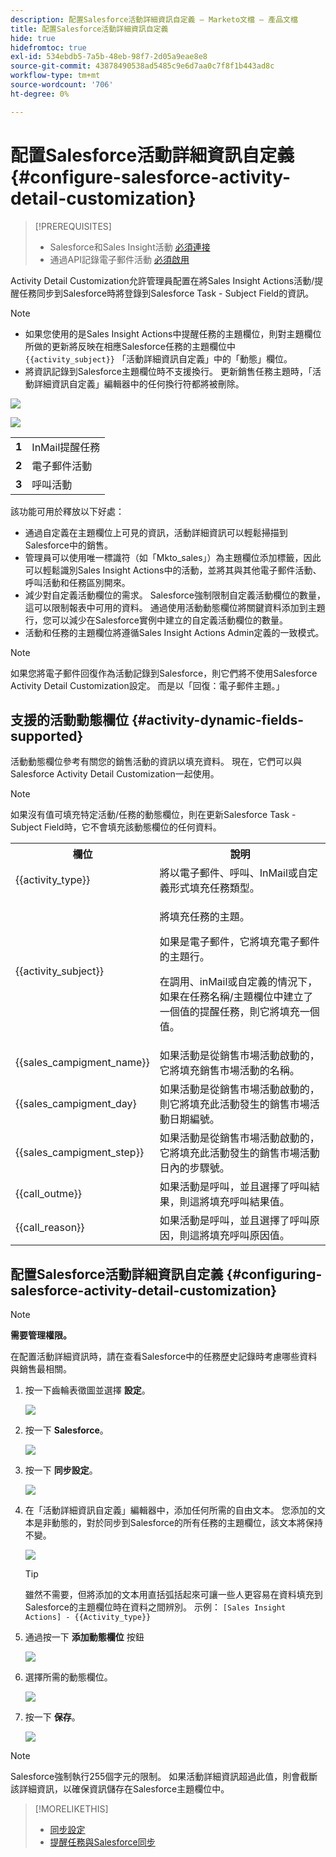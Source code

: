 ```yaml
---
description: 配置Salesforce活動詳細資訊自定義 — Marketo文檔 — 產品文檔
title: 配置Salesforce活動詳細資訊自定義
hide: true
hidefromtoc: true
exl-id: 534ebdb5-7a5b-48eb-98f7-2d05a9eae8e8
source-git-commit: 43878490538ad5485c9e6d7aa0c7f8f1b443ad8c
workflow-type: tm+mt
source-wordcount: '706'
ht-degree: 0%

---
```


# 配置Salesforce活動詳細資訊自定義 {#configure-salesforce-activity-detail-customization}

>[!PREREQUISITES]
>
>* Salesforce和Sales Insight活動 [必須連接](/help/marketo/product-docs/marketo-sales-insight/actions/crm/salesforce-integration/connect-your-sales-insight-actions-account-to-salesforce.md)
>* 通過API記錄電子郵件活動 [必須啟用](/help/marketo/product-docs/marketo-sales-insight/actions/crm/salesforce-integration/salesforce-sync-settings.md)


Activity Detail Customization允許管理員配置在將Sales Insight Actions活動/提醒任務同步到Salesforce時將登錄到Salesforce Task - Subject Field的資訊。

>[!NOTE]
>
>* 如果您使用的是Sales Insight Actions中提醒任務的主題欄位，則對主題欄位所做的更新將反映在相應Salesforce任務的主題欄位中 `{{activity_subject}}` 「活動詳細資訊自定義」中的「動態」欄位。
>* 將資訊記錄到Salesforce主題欄位時不支援換行。 更新銷售任務主題時，「活動詳細資訊自定義」編輯器中的任何換行符都將被刪除。


![](assets/configure-salesforce-activity-detail-customization-1.png)

![](assets/configure-salesforce-activity-detail-customization-2.png)

<table>
 <tr>
  <td><strong>1</td>
  <td>InMail提醒任務</td>
 </tr>
 <tr>
  <td><strong>2</td>
  <td>電子郵件活動</td>
 </tr>
 <tr>
  <td><strong>3</td>
  <td>呼叫活動</td>
 </tr>
</table>

該功能可用於釋放以下好處：

* 通過自定義在主題欄位上可見的資訊，活動詳細資訊可以輕鬆掃描到Salesforce中的銷售。
* 管理員可以使用唯一標識符（如「Mkto_sales」）為主題欄位添加標籤，因此可以輕鬆識別Sales Insight Actions中的活動，並將其與其他電子郵件活動、呼叫活動和任務區別開來。
* 減少對自定義活動欄位的需求。 Salesforce強制限制自定義活動欄位的數量，這可以限制報表中可用的資料。 通過使用活動動態欄位將關鍵資料添加到主題行，您可以減少在Salesforce實例中建立的自定義活動欄位的數量。
* 活動和任務的主題欄位將遵循Sales Insight Actions Admin定義的一致模式。

>[!NOTE]
>
>如果您將電子郵件回復作為活動記錄到Salesforce，則它們將不使用Salesforce Activity Detail Customization設定。 而是以「回復：電子郵件主題。」

## 支援的活動動態欄位 {#activity-dynamic-fields-supported}

活動動態欄位參考有關您的銷售活動的資訊以填充資料。 現在，它們可以與Salesforce Activity Detail Customization一起使用。

>[!NOTE]
>
>如果沒有值可填充特定活動/任務的動態欄位，則在更新Salesforce Task - Subject Field時，它不會填充該動態欄位的任何資料。

<table>
 <tr>
  <th>欄位</th>
  <th>說明</th>
 </tr>
 <tr>
  <td>{{activity_type}}</td>
  <td>將以電子郵件、呼叫、InMail或自定義形式填充任務類型。</td>
 </tr>
 <tr>
  <td>{{activity_subject}}</td>
  <td><p>將填充任務的主題。</p>
      <p>如果是電子郵件，它將填充電子郵件的主題行。</p>
      <p>在調用、inMail或自定義的情況下，如果在任務名稱/主題欄位中建立了一個值的提醒任務，則它將填充一個值。</p></td>
 </tr>
 <tr>
  <td>{{sales_campigment_name}}</td>
  <td>如果活動是從銷售市場活動啟動的，它將填充銷售市場活動的名稱。</td>
 </tr>
 <tr>
  <td>{{sales_campigment_day}</td>
  <td>如果活動是從銷售市場活動啟動的，則它將填充此活動發生的銷售市場活動日期編號。</td>
 </tr>
 <tr>
  <td>{{sales_campigment_step}}</td>
  <td>如果活動是從銷售市場活動啟動的，它將填充此活動發生的銷售市場活動日內的步驟號。</td>
 </tr>
 <tr>
  <td>{{call_outme}}</td>
  <td>如果活動是呼叫，並且選擇了呼叫結果，則這將填充呼叫結果值。</td>
 </tr>
 <tr>
  <td>{{call_reason}}</td>
  <td>如果活動是呼叫，並且選擇了呼叫原因，則這將填充呼叫原因值。</td>
 </tr>
</table>

## 配置Salesforce活動詳細資訊自定義 {#configuring-salesforce-activity-detail-customization}

>[!NOTE]
>
>**需要管理權限。**

在配置活動詳細資訊時，請在查看Salesforce中的任務歷史記錄時考慮哪些資料與銷售最相關。

1. 按一下齒輪表徵圖並選擇 **設定**。

   ![](assets/configure-salesforce-activity-detail-customization-3.png)

1. 按一下 **Salesforce**。

   ![](assets/configure-salesforce-activity-detail-customization-4.png)

1. 按一下 **同步設定**。

   ![](assets/configure-salesforce-activity-detail-customization-5.png)

1. 在「活動詳細資訊自定義」編輯器中，添加任何所需的自由文本。 您添加的文本是非動態的，對於同步到Salesforce的所有任務的主題欄位，該文本將保持不變。

   ![](assets/configure-salesforce-activity-detail-customization-6.png)

   >[!TIP]
   >
   >雖然不需要，但將添加的文本用直括弧括起來可讓一些人更容易在資料填充到Salesforce的主題欄位時在資料之間辨別。 示例： `[Sales Insight Actions] - {{Activity_type}}`

1. 通過按一下 **添加動態欄位** 按鈕

   ![](assets/configure-salesforce-activity-detail-customization-7.png)

1. 選擇所需的動態欄位。

   ![](assets/configure-salesforce-activity-detail-customization-8.png)

1. 按一下 **保存**。

   ![](assets/configure-salesforce-activity-detail-customization-9.png)

>[!NOTE]
>
>Salesforce強制執行255個字元的限制。 如果活動詳細資訊超過此值，則會截斷該詳細資訊，以確保資訊儲存在Salesforce主題欄位中。

>[!MORELIKETHIS]
>
>* [同步設定](/help/marketo/product-docs/marketo-sales-insight/actions/crm/salesforce-integration/salesforce-sync-settings.md)
>* [提醒任務與Salesforce同步](/help/marketo/product-docs/marketo-sales-insight/actions/tasks/reminder-task-sync-with-salesforce.md)

